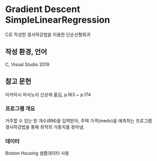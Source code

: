 # Gradient Descent SimpleLinearRegression
C로 작성한 경사하강법을 이용한 단순선형회귀

## 작성 환경, 언어
C, Visual Studio 2019

## 참고 문헌
아카이시 마사노리 신상재 옮김, p.163 ~ p.174

### 프로그램 개요
거주할 수 있는 방 개수(RM)을 입력받아, 주택 가격(medv)을 예측하는 프로그램</br>
경사하강법을 통해 최적의 가중치를 찾아냄.

### 데이터
Boston Housing 샘플데이터 사용
